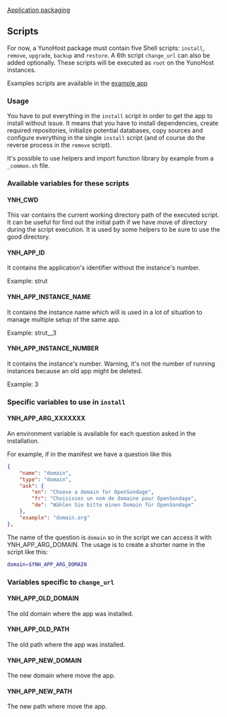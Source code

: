 <a class="btn btn-lg btn-default" href="packaging_apps_en">Application packaging</a>

## Scripts

For now, a YunoHost package must contain five Shell scripts: `install`, `remove`, `upgrade`, `backup` and `restore`. A 6th script `change_url` can also be added optionally.
These scripts will be executed as `root` on the YunoHost instances.

Examples scripts are available in the [example app](https://github.com/YunoHost/example_ynh/tree/master/scripts)

### Usage
You have to put everything in the `install` script in order to get the app to install without issue. It means that you have to install dependencies, create required repositories, initialize potential databases, copy sources and configure everything in the single `install` script (and of course do the reverse process in the `remove` script).

It's possible to use helpers and import function library by example from a `_common.sh` file.

### Available variables for these scripts
#### YNH_CWD
This var contains the current working directory path of the executed script. It can be useful for find out the initial path if we have move of directory during the script execution. It is used by some helpers to be sure to use the good directory.

#### YNH_APP_ID
It contains the application's identifier without the instance's number.

Example: strut

#### YNH_APP_INSTANCE_NAME
It contains the instance name which will is used in a lot of situation to manage multiple setup of the same app.

Example: strut__3
#### YNH_APP_INSTANCE_NUMBER
It contains the instance's number. Warning, it's not the number of running instances because an old app might be deleted.

Example: 3

### Specific variables to use in `install`
#### YNH_APP_ARG_XXXXXXX
An environment variable is available for each question asked in the installation.

For example, if in the manifest we have a question like this
```json
{
    "name": "domain",
    "type": "domain",
    "ask": {
        "en": "Choose a domain for OpenSondage",
        "fr": "Choisissez un nom de domaine pour OpenSondage",
        "de": "Wählen Sie bitte einen Domain für OpenSondage"
    },
    "example": "domain.org"
},
```

The name of the question is `domain` so in the script we can access it with YNH_APP_ARG_DOMAIN. The usage is to create a shorter name in the script like this:

```bash
domain=$YNH_APP_ARG_DOMAIN
```

### Variables specific to `change_url`
#### YNH_APP_OLD_DOMAIN
The old domain where the app was installed.
#### YNH_APP_OLD_PATH
The old path where the app was installed.
#### YNH_APP_NEW_DOMAIN
The new domain where move the app.
#### YNH_APP_NEW_PATH
The new path where move the app.

